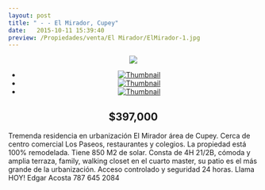 ```yaml
---
layout: post
title: " - - El Mirador, Cupey"
date:   2015-10-11 15:39:40
preview: /Propiedades/venta/El Mirador/ElMirador-1.jpg
---
```


<center>
	<div class="mainImg">
		<img src="/Edweb/Propiedades/venta/El Mirador/ElMirador-1.jpg" class="custom">
	</div>
	<!--aqui comienza las fotos pequeñas -->
	<ul class="thumbnails">
	  <li>
	    <a href="/Edweb/Propiedades/venta/El Mirador/ElMirador-1.jpg">
	      <img class="tumbnails" src="/Edweb/Propiedades/venta/El Mirador/ElMirador-1.jpg" alt="Thumbnail">
	    </a>
	  </li>
	  <li>
	    <a href="/Edweb/Propiedades/venta/El Mirador/ElMirador-2.jpg">
	      <img class="tumbnails" src="/Edweb/Propiedades/venta/El Mirador/ElMirador-2.jpg" alt="Thumbnail">
	    </a>
	  </li>
	  <li>
	    <a href="/Edweb/Propiedades/venta/El Mirador/ElMirador-3.jpg">
	      <img class="tumbnails" src="/Edweb/Propiedades/venta/El Mirador/ElMirador-3.jpg" alt="Thumbnail">
	    </a>
	  </li>
	</ul>
	<script src="https://ajax.googleapis.com/ajax/libs/jquery/1.9.1/jquery.min.js"></script>
	<script type="text/javascript" src="/Edweb/js/jquery.simpleGal.js"></script>
	<script>
		$(document).ready(function () {
			$('.thumbnails').simpleGal({
				mainImage: '.custom'
			});
		});
	</script>
</center>

<center><h2>$397,000</h2></center>

Tremenda residencia en urbanización El Mirador área de Cupey. Cerca de centro comercial Los Paseos, restaurantes y colegios. La propiedad está 100% remodelada. Tiene 850 M2 de solar. Consta de 4H 21/2B, cómoda y amplia terraza, family, walking closet en el cuarto master, su patio es el más grande de la urbanización. Acceso controlado y seguridad 24 horas. Llama HOY! Edgar Acosta 787 645 2084
